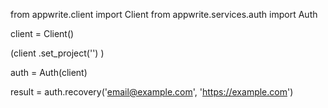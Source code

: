 from appwrite.client import Client
from appwrite.services.auth import Auth

client = Client()

(client
  .set_project('')
)

auth = Auth(client)

result = auth.recovery('email@example.com', 'https://example.com')
